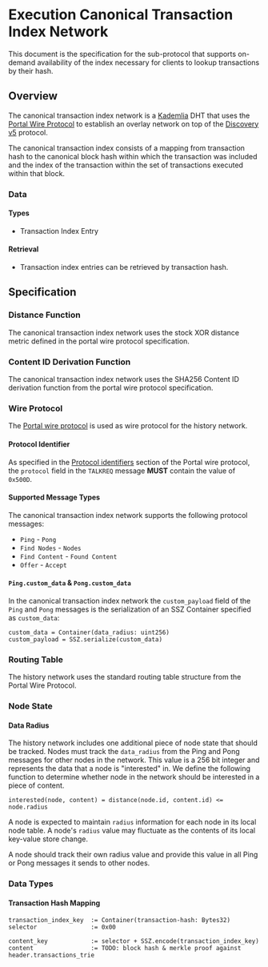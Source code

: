 # Execution Canonical Transaction Index Network

This document is the specification for the sub-protocol that supports on-demand availability of the index necessary for clients to lookup transactions by their hash.


## Overview

The canonical transaction index network is a [Kademlia](https://pdos.csail.mit.edu/~petar/papers/maymounkov-kademlia-lncs.pdf) DHT that uses the [Portal Wire Protocol](./portal-wire-protocol.md) to establish an overlay network on top of the [Discovery v5](https://github.com/ethereum/devp2p/blob/master/discv5/discv5-wire.md) protocol.

The canonical transaction index consists of a mapping from transaction hash to the canonical block hash within which the transaction was included and the index of the transaction within the set of transactions executed within that block.


### Data

#### Types

- Transaction Index Entry


#### Retrieval

- Transaction index entries can be retrieved by transaction hash.


## Specification

### Distance Function

The canonical transaction index network uses the stock XOR distance metric defined in the portal wire protocol specification.


### Content ID Derivation Function

The canonical transaction index network uses the SHA256 Content ID derivation function from the portal wire protocol specification.


### Wire Protocol

The [Portal wire protocol](./portal-wire-protocol.md) is used as wire protocol for the history network.


#### Protocol Identifier

As specified in the [Protocol identifiers](./portal-wire-protocol.md#protocol-identifiers) section of the Portal wire protocol, the `protocol` field in the `TALKREQ` message **MUST** contain the value of `0x500D`.


#### Supported Message Types

The canonical transaction index network supports the following protocol messages:

- `Ping` - `Pong`
- `Find Nodes` - `Nodes`
- `Find Content` - `Found Content`
- `Offer` - `Accept`


#### `Ping.custom_data` & `Pong.custom_data`

In the canonical transaction index network the `custom_payload` field of the `Ping` and `Pong` messages is the serialization of an SSZ Container specified as `custom_data`:

```
custom_data = Container(data_radius: uint256)
custom_payload = SSZ.serialize(custom_data)
```


### Routing Table 

The history network uses the standard routing table structure from the Portal Wire Protocol.

### Node State

#### Data Radius

The history network includes one additional piece of node state that should be tracked.  Nodes must track the `data_radius` from the Ping and Pong messages for other nodes in the network.  This value is a 256 bit integer and represents the data that a node is "interested" in.  We define the following function to determine whether node in the network should be interested in a piece of content.

```
interested(node, content) = distance(node.id, content.id) <= node.radius
```

A node is expected to maintain `radius` information for each node in its local node table. A node's `radius` value may fluctuate as the contents of its local key-value store change.

A node should track their own radius value and provide this value in all Ping or Pong messages it sends to other nodes.


### Data Types

#### Transaction Hash Mapping

```
transaction_index_key  := Container(transaction-hash: Bytes32)
selector               := 0x00

content_key            := selector + SSZ.encode(transaction_index_key)
content                := TODO: block hash & merkle proof against header.transactions_trie
```

